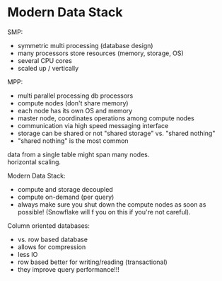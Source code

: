 # Modern Data Stack

SMP:
- symmetric multi processing (database design)
- many processors store resources (memory, storage, OS)
- several CPU cores
- scaled up / vertically


MPP:
- multi parallel processing db processors
- compute nodes (don't share memory)
- each node has its own OS and memory
- master node, coordinates operations among compute nodes
- communication via high speed messaging interface
- storage can be shared or not "shared storage" vs. "shared nothing" 
- "shared nothing" is the most common 

data from a single table might span many nodes.  
horizontal scaling.  

Modern Data Stack:
- compute and storage decoupled
- compute on-demand (per query)
- always make sure you shut down the compute nodes as soon as possible! (Snowflake will f you on this if you're not careful).

Column oriented databases:
- vs. row based database
- allows for compression
- less IO
- row based better for writing/reading (transactional)
- they improve query performance!!!


